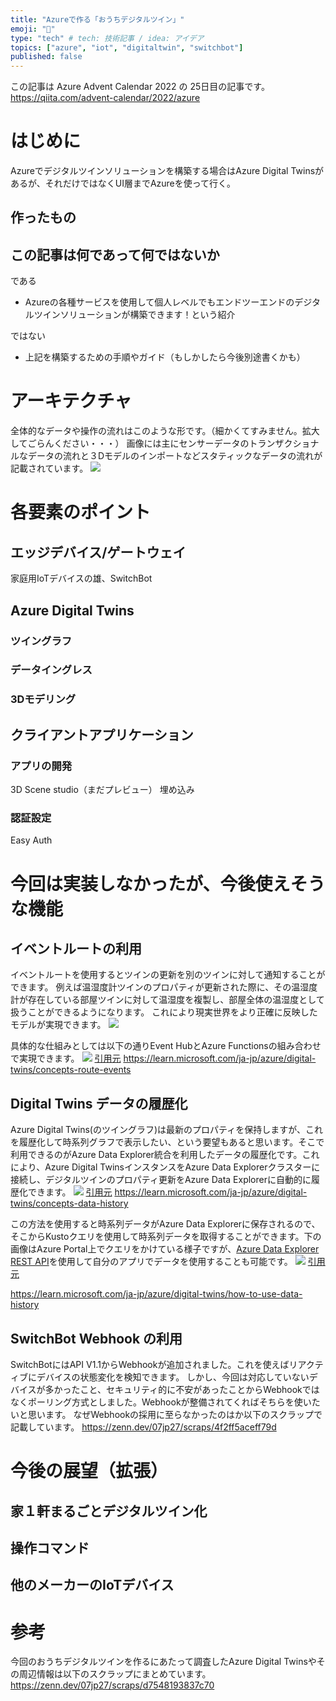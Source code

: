 ```yaml
---
title: "Azureで作る「おうちデジタルツイン」"
emoji: "🏡"
type: "tech" # tech: 技術記事 / idea: アイデア
topics: ["azure", "iot", "digitaltwin", "switchbot"]
published: false
---
```


この記事は Azure Advent Calendar 2022 の 25日目の記事です。
https://qiita.com/advent-calendar/2022/azure

# はじめに
Azureでデジタルツインソリューションを構築する場合はAzure Digital Twinsがあるが、それだけではなくUI層までAzureを使って行く。
## 作ったもの

## この記事は何であって何ではないか
である
- Azureの各種サービスを使用して個人レベルでもエンドツーエンドのデジタルツインソリューションが構築できます！という紹介

ではない
- 上記を構築するための手順やガイド（もしかしたら今後別途書くかも）

# アーキテクチャ
全体的なデータや操作の流れはこのような形です。（細かくてすみません。拡大してごらんください・・・）
画像には主にセンサーデータのトランザクショナルなデータの流れと３Dモデルのインポートなどスタティックなデータの流れが記載されています。
![](/images/home-digitaltwin-on-azure/architecture.png)
# 各要素のポイント
## エッジデバイス/ゲートウェイ
家庭用IoTデバイスの雄、SwitchBot

## Azure Digital Twins
### ツイングラフ
### データイングレス

### 3Dモデリング

## クライアントアプリケーション
### アプリの開発
3D Scene studio（まだプレビュー）
埋め込み
### 認証設定
Easy Auth


# 今回は実装しなかったが、今後使えそうな機能
## イベントルートの利用
イベントルートを使用するとツインの更新を別のツインに対して通知することができます。
例えば温湿度計ツインのプロパティが更新された際に、その温湿度計が存在している部屋ツインに対して温湿度を複製し、部屋全体の温湿度として扱うことができるようになります。
これにより現実世界をより正確に反映したモデルが実現できます。
![](/images/home-digitaltwin-on-azure/event-route.png)

具体的な仕組みとしては以下の通りEvent HubとAzure Functionsの組み合わせで実現できます。
![](/images/home-digitaltwin-on-azure/routing-workflow.png)
[引用元](https://learn.microsoft.com/ja-jp/azure/digital-twins/concepts-route-events)
https://learn.microsoft.com/ja-jp/azure/digital-twins/concepts-route-events


## Digital Twins データの履歴化
Azure Digital Twins(のツイングラフ)は最新のプロパティを保持しますが、これを履歴化して時系列グラフで表示したい、という要望もあると思います。そこで利用できるのがAzure Data Explorer統合を利用したデータの履歴化です。これにより、Azure Digital TwinsインスタンスをAzure Data Explorerクラスターに接続し、デジタルツインのプロパティ更新をAzure Data Explorerに自動的に履歴化できます。
![](/images/home-digitaltwin-on-azure/data-history-architecture.png)
[引用元](https://learn.microsoft.com/ja-jp/azure/digital-twins/concepts-data-history)
https://learn.microsoft.com/ja-jp/azure/digital-twins/concepts-data-history

この方法を使用すると時系列データがAzure Data Explorerに保存されるので、そこからKustoクエリを使用して時系列データを取得することができます。下の画像はAzure Portal上でクエリをかけている様子ですが、[Azure Data Explorer REST API](https://learn.microsoft.com/ja-jp/azure/data-explorer/kusto/api/rest/)を使用して自分のアプリでデータを使用することも可能です。
![](/images/home-digitaltwin-on-azure/data-history-run-query-2.png)
[引用元](https://learn.microsoft.com/ja-jp/azure/digital-twins/how-to-use-data-history)

https://learn.microsoft.com/ja-jp/azure/digital-twins/how-to-use-data-history

## SwitchBot Webhook の利用
SwitchBotにはAPI V1.1からWebhookが追加されました。これを使えばリアクティブにデバイスの状態変化を検知できます。
しかし、今回は対応していないデバイスが多かったこと、セキュリティ的に不安があったことからWebhookではなくポーリング方式としました。Webhookが整備されてくればそちらを使いたいと思います。
なぜWebhookの採用に至らなかったのはか以下のスクラップで記載しています。
https://zenn.dev/07jp27/scraps/4f2ff5aceff79d

# 今後の展望（拡張）
## 家１軒まるごとデジタルツイン化
## 操作コマンド
## 他のメーカーのIoTデバイス

# 参考
今回のおうちデジタルツインを作るにあたって調査したAzure Digital Twinsやその周辺情報は以下のスクラップにまとめています。
https://zenn.dev/07jp27/scraps/d7548193837c70
